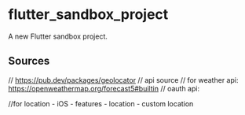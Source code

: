 # flutter_sandbox_project

A new Flutter sandbox project.

## Sources
// https://pub.dev/packages/geolocator
// api source
// for weather api: https://openweathermap.org/forecast5#builtin
// oauth api: 

//for location - iOS - features - location - custom location
